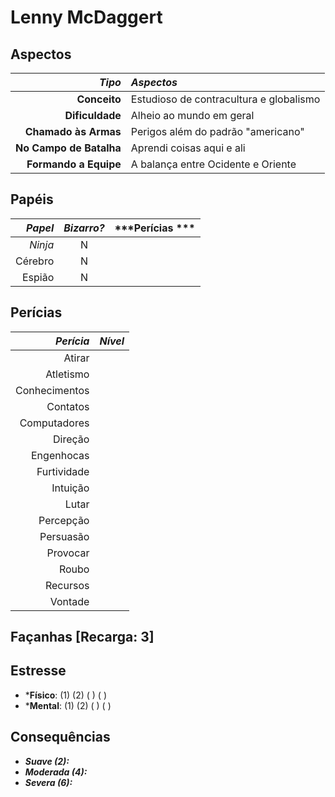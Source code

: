 #  Lenny McDaggert

## Aspectos

|              ***Tipo*** | ***Aspectos***                          |
|------------------------:|:----------------------------------------|
|            **Conceito** | Estudioso de contracultura e globalismo |
|         **Dificuldade** | Alheio ao mundo em geral                |
|    **Chamado às Armas** | Perigos além do padrão "americano"      |
| **No Campo de Batalha** | Aprendi coisas aqui e ali               |
|   **Formando a Equipe** | A balança entre Ocidente e Oriente      |

## Papéis

| ***Papel*** | ***Bizarro?*** | ***Perícias *** |
|------------:|:--------------:|-----------------|
|     _Ninja_ | N              |                 |
|     Cérebro | N              |                 |
|      Espião | N              |                 |

## Perícias

| ***Perícia*** | ***Nível*** |
|--------------:|-------------|
|        Atirar |             |
|     Atletismo |             |
| Conhecimentos |             |
|      Contatos |             |
|  Computadores |             |
|       Direção |             |
|    Engenhocas |             |
|   Furtividade |             |
|      Intuição |             |
|         Lutar |             |
|     Percepção |             |
|     Persuasão |             |
|      Provocar |             |
|         Roubo |             |
|      Recursos |             |
|       Vontade |             |

## Façanhas [Recarga: 3]

## Estresse

+ ***Físico**: (1) (2) ( ) ( )
+ ***Mental**: (1) (2) ( ) ( )

## Consequências

+ ___Suave (2):___
+ ___Moderada (4):___
+ ___Severa (6):___
